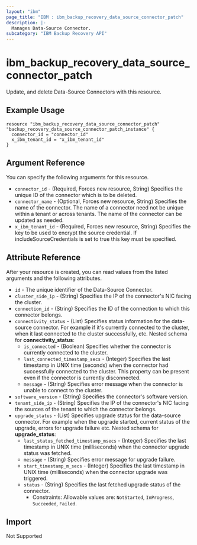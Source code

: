 ```yaml
---
layout: "ibm"
page_title: "IBM : ibm_backup_recovery_data_source_connector_patch"
description: |-
  Manages Data-Source Connector.
subcategory: "IBM Backup Recovery API"
---
```


# ibm_backup_recovery_data_source_connector_patch

Update, and delete Data-Source Connectors with this resource.

## Example Usage

```hcl
resource "ibm_backup_recovery_data_source_connector_patch" "backup_recovery_data_source_connector_patch_instance" {
  connector_id = "connector_id"
  x_ibm_tenant_id = "x_ibm_tenant_id"
}
```

## Argument Reference

You can specify the following arguments for this resource.

* `connector_id` - (Required, Forces new resource, String) Specifies the unique ID of the connector which is to be deleted.
* `connector_name` - (Optional, Forces new resource, String) Specifies the name of the connector. The name of a connector need not be unique within a tenant or across tenants. The name of the connector can be updated as needed.
* `x_ibm_tenant_id` - (Required, Forces new resource, String) Specifies the key to be used to encrypt the source credential. If includeSourceCredentials is set to true this key must be specified.

## Attribute Reference

After your resource is created, you can read values from the listed arguments and the following attributes.

* `id` - The unique identifier of the Data-Source Connector.
* `cluster_side_ip` - (String) Specifies the IP of the connector's NIC facing the cluster.
* `connection_id` - (String) Specifies the ID of the connection to which this connector belongs.
* `connectivity_status` - (List) Specifies status information for the data-source connector. For example if it's currently connected to the cluster, when it last connected to the cluster successfully, etc.
Nested schema for **connectivity_status**:
	* `is_connected` - (Boolean) Specifies whether the connector is currently connected to the cluster.
	* `last_connected_timestamp_secs` - (Integer) Specifies the last timestamp in UNIX time (seconds) when the connector had successfully connected to the cluster. This property can be present even if the connector is currently disconnected.
	* `message` - (String) Specifies error message when the connector is unable to connect to the cluster.
* `software_version` - (String) Specifies the connector's software version.
* `tenant_side_ip` - (String) Specifies the IP of the connector's NIC facing the sources of the tenant to which the connector belongs.
* `upgrade_status` - (List) Specifies upgrade status for the data-source connector. For example when the upgrade started, current status of the upgrade, errors for upgrade failure etc.
Nested schema for **upgrade_status**:
	* `last_status_fetched_timestamp_msecs` - (Integer) Specifies the last timestamp in UNIX time (milliseconds) when the connector upgrade status was fetched.
	* `message` - (String) Specifies error message for upgrade failure.
	* `start_timestamp_m_secs` - (Integer) Specifies the last timestamp in UNIX time (milliseconds) when the connector upgrade was triggered.
	* `status` - (String) Specifies the last fetched upgrade status of the connector.
	  * Constraints: Allowable values are: `NotStarted`, `InProgress`, `Succeeded`, `Failed`.


## Import
Not Supported
